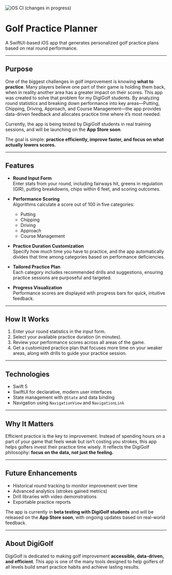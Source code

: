 ![iOS CI](https://github.com/ithomas13/Practice-Plans/actions/workflows/ios-ci.yml/badge.svg) (changes in progress)
# Golf Practice Planner

A SwiftUI-based iOS app that generates personalized golf practice plans based on real round performance.  

---

## Purpose

One of the biggest challenges in golf improvement is knowing **what to practice**. Many players believe one part of their game is holding them back, when in reality another area has a greater impact on their scores. This app was created to solve that problem for my DigiGolf students. By analyzing round statistics and breaking down performance into key areas—Putting, Chipping, Driving, Approach, and Course Management—the app provides data-driven feedback and allocates practice time where it’s most needed.  

Currently, the app is being tested by DigiGolf students in real training sessions, and will be launching on the **App Store soon**.  

The goal is simple: **practice efficiently, improve faster, and focus on what actually lowers scores.**

---

## Features

- **Round Input Form**  
  Enter stats from your round, including fairways hit, greens in regulation (GIR), putting breakdowns, chips within 6 feet, and scoring outcomes.

- **Performance Scoring**  
  Algorithms calculate a score out of 100 in five categories:
  - Putting  
  - Chipping  
  - Driving  
  - Approach  
  - Course Management  

- **Practice Duration Customization**  
  Specify how much time you have to practice, and the app automatically divides that time among categories based on performance deficiencies.

- **Tailored Practice Plan**  
  Each category includes recommended drills and suggestions, ensuring practice sessions are purposeful and targeted.

- **Progress Visualization**  
  Performance scores are displayed with progress bars for quick, intuitive feedback.

---

## How It Works

1. Enter your round statistics in the input form.  
2. Select your available practice duration (in minutes).  
3. Review your performance scores across all areas of the game.  
4. Get a customized practice plan that focuses more time on your weaker areas, along with drills to guide your practice session.  

---

## Technologies

- Swift 5  
- SwiftUI for declarative, modern user interfaces  
- State management with `@State` and data binding  
- Navigation using `NavigationView` and `NavigationLink`  

---

## Why It Matters

Efficient practice is the key to improvement. Instead of spending hours on a part of your game that feels weak but isn’t costing you strokes, this app helps golfers invest their practice time wisely. It reflects the DigiGolf philosophy: **focus on the data, not just the feeling.**

---

## Future Enhancements

- Historical round tracking to monitor improvement over time  
- Advanced analytics (strokes gained metrics)  
- Drill libraries with video demonstrations  
- Exportable practice reports  

The app is currently in **beta testing with DigiGolf students** and will be released on the **App Store soon**, with ongoing updates based on real-world feedback.  

---

## About DigiGolf

DigiGolf is dedicated to making golf improvement **accessible, data-driven, and efficient**. This app is one of the many tools designed to help golfers of all levels build smart practice habits and achieve lasting results.
